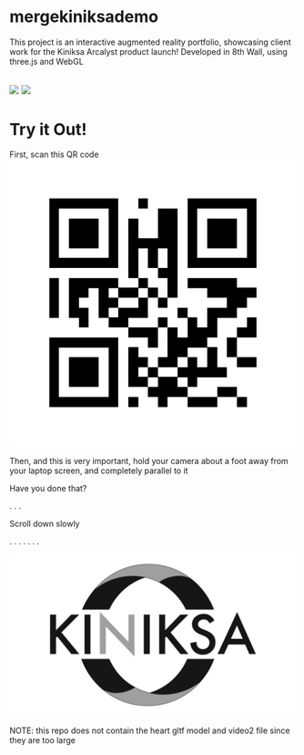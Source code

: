 # mergekiniksademo

This project is an interactive augmented reality portfolio, showcasing client work for the Kiniksa Arcalyst product launch!
Developed in 8th Wall, using three.js and WebGL

![](https://media.giphy.com/media/Efgwz3mIchtdoChNuD/giphy.gif) ![](https://media.giphy.com/media/hf5oWA65MjIRjZ1eRZ/giphy.gif)
![]()
---

# Try it Out!

First, scan this QR code
![](https://github.com/likornguth/mergekiniksademo/blob/main/8code%20(15).png)


Then, and this is very important, hold your camera about a foot away from your laptop screen, and completely parallel to it

Have you done that?

.
.
.

Scroll down slowly

.
.
.
.
.
.
.

![](https://github.com/likornguth/mergekiniksademo/blob/main/targetimage.jpg)

NOTE: this repo does not contain the heart gltf model and video2 file since they are too large
